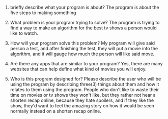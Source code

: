 1. briefly describe what your program is about? The program is about the five steps to making something 

2. What problem is your program trying to solve? The program is trying to find a way to make an algorithm for the best tv shows a person would like to watch. 

3. How will your program solve this problem? My program will give said person a test, and after finishing the test, they will put a movie into the algorithm, and it will gauge how much the person will like said move. 

4. Are there any apps that are similar to your program? Yes, there are many websites that can help define what kind of movies you will enjoy.

5. Who is this program designed for? Please describe the user who will be using the program by describing three(3) things about them and how it relates to them using the program. People who don't like to waste their time on movies or tv shows they won't like, but they rather not hear a shorten recap online, because they hate spoilers, and if they like the show, they'd want to feel the amazing story on how it would be seen normally instead on a shorten recap online.
